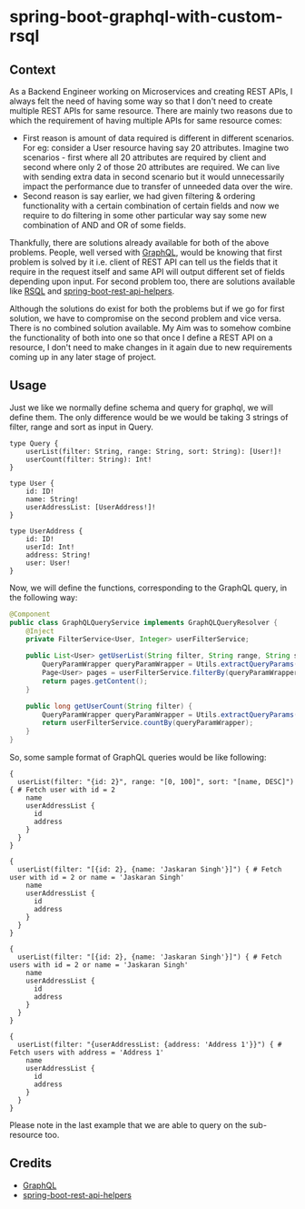 # spring-boot-graphql-with-custom-rsql

## Context

As a Backend Engineer working on Microservices and creating REST APIs, I always felt the need of having some way so that I don't need to create multiple REST APIs for same resource. There are mainly two reasons due to which the requirement of having multiple APIs for same resource comes:

- First reason is amount of data required is different in different scenarios. For eg: consider a User resource having say 20 attributes. Imagine two scenarios - first where all 20 attributes are required by client and second where only 2 of those 20 attributes are required. We can live with sending extra data in second scenario but it would unnecessarily impact the performance due to transfer of unneeded data over the wire.
- Second reason is say earlier, we had given filtering & ordering functionality with a certain combination of certain fields and now we require to do filtering in some other particular way say some new combination of AND and OR of some fields.

Thankfully, there are solutions already available for both of the above problems. People, well versed with [GraphQL](https://github.com/graphql), would be knowing that first problem is solved by it i.e. client of REST API can tell us the fields that it require in the request itself and same API will output different set of fields depending upon input. For second problem too, there are solutions available like [RSQL](https://github.com/jirutka/rsql-parser) and [spring-boot-rest-api-helpers](https://github.com/Nooul/spring-boot-rest-api-helpers).

Although the solutions do exist for both the problems but if we go for first solution, we have to compromise on the second problem and vice versa. There is no combined solution available. My Aim was to somehow combine the functionality of both into one so that once I define a REST API on a resource, I don't need to make changes in it again due to new requirements coming up in any later stage of project.   

## Usage

Just we like we normally define schema and query for graphql, we will define them. The only difference would be we would be taking 3 strings of filter, range and sort as input in Query.

```
type Query {
    userList(filter: String, range: String, sort: String): [User!]!
    userCount(filter: String): Int!
}

type User {
    id: ID!
    name: String!
    userAddressList: [UserAddress!]!
}

type UserAddress {
    id: ID!
    userId: Int!
    address: String!
    user: User!
}
```

Now, we will define the functions, corresponding to the GraphQL query, in the following way:


```java
@Component
public class GraphQLQueryService implements GraphQLQueryResolver {
    @Inject
    private FilterService<User, Integer> userFilterService;

    public List<User> getUserList(String filter, String range, String sort) {
        QueryParamWrapper queryParamWrapper = Utils.extractQueryParams(filter, range, sort);
        Page<User> pages = userFilterService.filterBy(queryParamWrapper, User.class);
        return pages.getContent();
    }

    public long getUserCount(String filter) {
        QueryParamWrapper queryParamWrapper = Utils.extractQueryParams(filter, null, null);
        return userFilterService.countBy(queryParamWrapper);
    }
}
```

So, some sample format of GraphQL queries would be like following:

```
{
  userList(filter: "{id: 2}", range: "[0, 100]", sort: "[name, DESC]") { # Fetch user with id = 2
    name
    userAddressList {
      id
      address
    }
  }
}

{
  userList(filter: "[{id: 2}, {name: 'Jaskaran Singh'}]") { # Fetch user with id = 2 or name = 'Jaskaran Singh'
    name
    userAddressList {
      id
      address
    }
  }
}

{
  userList(filter: "[{id: 2}, {name: 'Jaskaran Singh'}]") { # Fetch users with id = 2 or name = 'Jaskaran Singh'
    name
    userAddressList {
      id
      address
    }
  }
}

{
  userList(filter: "{userAddressList: {address: 'Address 1'}}") { # Fetch users with address = 'Address 1'
    name
    userAddressList {
      id
      address
    }
  }
}
```

Please note in the last example that we are able to query on the sub-resource too.

## Credits

- [GraphQL](https://github.com/graphql)
- [spring-boot-rest-api-helpers](https://github.com/Nooul/spring-boot-rest-api-helpers)